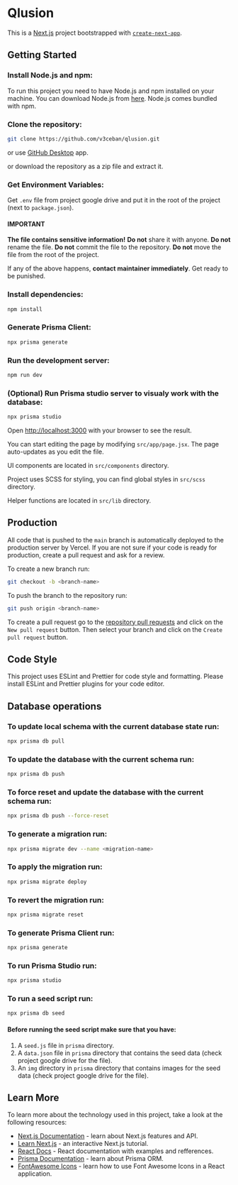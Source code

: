 # Qlusion

This is a [Next.js](https://nextjs.org/) project bootstrapped with [`create-next-app`](https://github.com/vercel/next.js/tree/canary/packages/create-next-app).

## Getting Started

### Install Node.js and npm:

To run this project you need to have Node.js and npm installed on your machine.
You can download Node.js from [here](https://nodejs.org/en/download/).
Node.js comes bundled with npm.

### Clone the repository:

```bash
git clone https://github.com/v3ceban/qlusion.git
```

or use [GitHub Desktop](https://desktop.github.com/download/) app.

or download the repository as a zip file and extract it.

### Get Environment Variables:

Get `.env` file from project google drive and put it in the root of the project (next to `package.json`).

#### IMPORTANT

**The file contains sensitive information!**
**Do not** share it with anyone.
**Do not** rename the file.
**Do not** commit the file to the repository.
**Do not** move the file from the root of the project.

If any of the above happens, **contact maintainer immediately**. Get ready to be punished.

### Install dependencies:

```bash
npm install
```

### Generate Prisma Client:

```bash
npx prisma generate
```

### Run the development server:

```bash
npm run dev
```

### (Optional) Run Prisma studio server to visualy work with the database:

```bash
npx prisma studio
```

Open [http://localhost:3000](http://localhost:3000) with your browser to see the result.

You can start editing the page by modifying `src/app/page.jsx`. The page auto-updates as you edit the file.

UI components are located in `src/components` directory.

Project uses SCSS for styling, you can find global styles in `src/scss` directory.

Helper functions are located in `src/lib` directory.

## Production

All code that is pushed to the `main` branch is automatically deployed to the production server by Vercel.
If you are not sure if your code is ready for production, create a pull request and ask for a review.

To create a new branch run:

```bash
git checkout -b <branch-name>
```

To push the branch to the repository run:

```bash
git push origin <branch-name>
```

To create a pull request go to the [repository pull requests](https://github.com/v3ceban/qlusion/pulls)
and click on the `New pull request` button. Then select your branch and click
on the `Create pull request` button.

## Code Style

This project uses ESLint and Prettier for code style and formatting. Please install
ESLint and Prettier plugins for your code editor.

## Database operations

### To update local schema with the current database state run:

```bash
npx prisma db pull
```

### To update the database with the current schema run:

```bash
npx prisma db push
```

### To force reset and update the database with the current schema run:

```bash
npx prisma db push --force-reset
```

### To generate a migration run:

```bash
npx prisma migrate dev --name <migration-name>
```

### To apply the migration run:

```bash
npx prisma migrate deploy
```

### To revert the migration run:

```bash
npx prisma migrate reset
```

### To generate Prisma Client run:

```bash
npx prisma generate
```

### To run Prisma Studio run:

```bash
npx prisma studio
```

### To run a seed script run:

```bash
npx prisma db seed
```

#### Before running the seed script make sure that you have:

1. A `seed.js` file in `prisma` directory.
2. A `data.json` file in `prisma` directory that contains the seed data (check project google drive for the file).
3. An `img` directory in `prisma` directory that contains images for the seed data (check project google drive for the file).

## Learn More

To learn more about the technology used in this project, take a look at the following resources:

- [Next.js Documentation](https://nextjs.org/docs) - learn about Next.js features and API.
- [Learn Next.js](https://nextjs.org/learn) - an interactive Next.js tutorial.
- [React Docs](https://react.dev/) - React documentation with examples and refferences.
- [Prisma Documentation](https://www.prisma.io/docs/orm) - learn about Prisma ORM.
- [FontAwesome Icons](https://docs.fontawesome.com/web/use-with/react) - learn how to use Font Awesome Icons in a React application.
